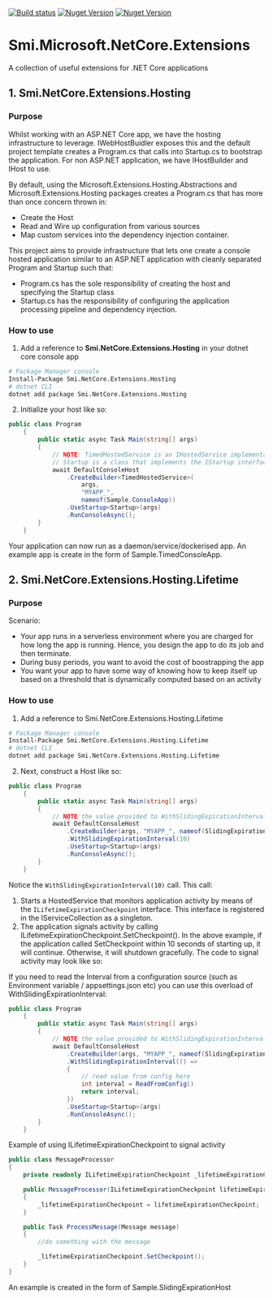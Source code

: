[![Build status](https://ci.appveyor.com/api/projects/status/bpp90v9fgwsc1nof?svg=true)](https://ci.appveyor.com/project/mishrsud/smi-microsoft-netcore-extensions)
[![Nuget Version](https://buildstats.info/nuget/Smi.NetCore.Extensions.Hosting)](https://www.nuget.org/packages/Smi.NetCore.Extensions.Hosting/)
[![Nuget Version](https://buildstats.info/nuget/Smi.NetCore.Extensions.Hosting.Lifetime)](https://www.nuget.org/packages/Smi.NetCore.Extensions.Hosting.Lifetime/)


# Smi.Microsoft.NetCore.Extensions
A collection of useful extensions for .NET Core applications

## 1. Smi.NetCore.Extensions.Hosting
### Purpose
Whilst working with an ASP.NET Core app, we have the hosting infrastructure to leverage. IWebHostBuidler exposes this
and the default project template creates a Program.cs that calls into Startup.cs to bootstrap the application.
For non ASP.NET application, we have IHostBuilder and IHost to use. 

By default, using the Microsoft.Extensions.Hosting.Abstractions and Microsoft.Extensions.Hosting packages creates a Program.cs that has more than once concern thrown in:
- Create the Host
- Read and Wire up configuration from various sources
- Map custom services into the dependency injection container.

This project aims to provide infrastructure that lets one create a console hosted application similar to an ASP.NET application with cleanly separated Program and Startup such that:
- Program.cs has the sole responsibility of creating the host and specifying the Startup class
- Startup.cs has the responsibility of configuring the application processing pipeline and dependency injection.  
  
### How to use
1. Add a reference to **Smi.NetCore.Extensions.Hosting** in your dotnet core console app
```bash
# Package Manager console
Install-Package Smi.NetCore.Extensions.Hosting 
# dotnet CLI
dotnet add package Smi.NetCore.Extensions.Hosting
```
2. Initialize your host like so:

```csharp
public class Program
    {
        public static async Task Main(string[] args)
        {
            // NOTE: TimedHostedService is an IHostedService implementation
            // Startup is a class that implements the IStartup interface
            await DefaultConsoleHost
                .CreateBuilder<TimedHostedService>(   
                    args, 
                    "MYAPP_",
                    nameof(Sample.ConsoleApp))
                .UseStartup<Startup>(args)
                .RunConsoleAsync();
        }
    }
```

Your application can now run as a daemon/service/dockerised app.
An example app is create in the form of Sample.TimedConsoleApp.

## 2. Smi.NetCore.Extensions.Hosting.Lifetime

### Purpose
Scenario:
- Your app runs in a serverless environment where you are charged for how long the app is running. Hence, you design the app to do its job and then terminate. 
- During busy periods, you want to avoid the cost of boostrapping the app 
- You want your app to have some way of knowing how to keep itself up based on a threshold that is dynamically computed based on an activity

### How to use
1. Add a reference to Smi.NetCore.Extensions.Hosting.Lifetime

```bash
# Package Manager console
Install-Package Smi.NetCore.Extensions.Hosting.Lifetime
# dotnet CLI
dotnet add package Smi.NetCore.Extensions.Hosting.Lifetime
```

2. Next, construct a Host like so:

```csharp
public class Program
    {
        public static async Task Main(string[] args)
        {
            // NOTE the value provided to WithSlidingExpirationInterval can come from an environment variable 
            await DefaultConsoleHost
                .CreateBuilder(args, "MYAPP_", nameof(SlidingExpirationApp))
                .WithSlidingExpirationInterval(10)
                .UseStartup<Startup>(args)
                .RunConsoleAsync();
        }
    }
```

Notice the ```WithSlidingExpirationInterval(10)``` call. This call:
1. Starts a HostedService that monitors application activity by means of the ```ILifetimeExpirationCheckpoint``` interface. This interface is registered in the IServiceCollection as a singleton.
2. The application signals activity by calling ILifetimeExpirationCheckpoint.SetCheckpoint(). In the above example, if the application called SetCheckpoint within 10 seconds of starting up, it will continue. Otherwise, it will shutdown gracefully. The code to signal activity may look like so:

If you need to read the Interval from a configuration source (such as Environment variable / appsettings.json etc) you can use this overload of WithSlidingExpirationInterval:
```csharp
public class Program
    {
        public static async Task Main(string[] args)
        {
            // NOTE the value provided to WithSlidingExpirationInterval can come from an environment variable 
            await DefaultConsoleHost
                .CreateBuilder(args, "MYAPP_", nameof(SlidingExpirationApp))
                .WithSlidingExpirationInterval(() => 
                {
                    // read value from config here
                    int interval = ReadFromConfig()
                    return interval;
                })
                .UseStartup<Startup>(args)
                .RunConsoleAsync();
        }
    }
```

Example of using ILifetimeExpirationCheckpoint to signal activity 

```csharp
public class MessageProcessor
{
    private readonly ILifetimeExpirationCheckpoint _lifetimeExpirationCheckpoint;

    public MessageProcessor(ILifetimeExpirationCheckpoint lifetimeExpirationCheckpoint)
    {
        _lifetimeExpirationCheckpoint = lifetimeExpirationCheckpoint;
    }

    public Task ProcessMessage(Message message)
    {
        //do something with the message

        _lifetimeExpirationCheckpoint.SetCheckpoint();   
    }
}
```

An example is created in the form of Sample.SlidingExpirationHost
